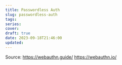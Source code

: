 ```yaml
---
title: Passwordless Auth
slug: passwordless-auth
tags: 
series: 
cover: 
draft: true
date: 2023-09-18T21:46:00
updated:
---
```

Source:
https://webauthn.guide/
https://webauthn.io/
